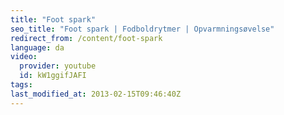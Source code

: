 ```yaml
---
title: "Foot spark"
seo_title: "Foot spark | Fodboldrytmer | Opvarmningsøvelse"
redirect_from: /content/foot-spark
language: da
video:
  provider: youtube
  id: kW1ggifJAFI
tags:
last_modified_at: 2013-02-15T09:46:40Z
---
```

